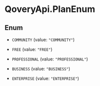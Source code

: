 # QoveryApi.PlanEnum

## Enum


* `COMMUNITY` (value: `"COMMUNITY"`)

* `FREE` (value: `"FREE"`)

* `PROFESSIONAL` (value: `"PROFESSIONAL"`)

* `BUSINESS` (value: `"BUSINESS"`)

* `ENTERPRISE` (value: `"ENTERPRISE"`)


